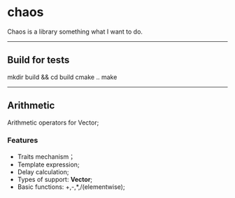 # chaos
Chaos is a library something what I want to do.

------------------------------
## Build for tests
mkdir build && cd build
cmake ..
make

------------------------------
## Arithmetic
Arithmetic operators for Vector;
### Features
* Traits mechanism；
* Template expression;
* Delay calculation;
* Types of support: **Vector**;
* Basic functions: +,-,*,/(elementwise);